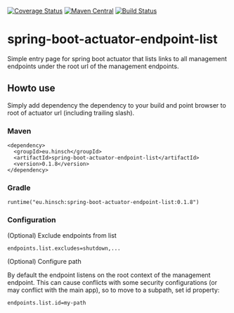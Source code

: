 [![Coverage Status](https://coveralls.io/repos/lukashinsch/spring-boot-actuator-endpoint-list/badge.svg?branch=master)](https://coveralls.io/r/lukashinsch/spring-boot-actuator-endpoint-list?branch=master)
[![Maven Central](https://maven-badges.herokuapp.com/maven-central/eu.hinsch/spring-boot-actuator-endpoint-list/badge.svg)](https://maven-badges.herokuapp.com/maven-central/eu.hinsch/spring-boot-actuator-endpoint-list/)
[![Build Status](https://travis-ci.org/lukashinsch/spring-boot-actuator-endpoint-list.svg?branch=master)](https://travis-ci.org/lukashinsch/spring-boot-actuator-endpoint-list)

# spring-boot-actuator-endpoint-list
Simple entry page for spring boot actuator that lists links to all management endpoints under the root url of the management endpoints.

## Howto use
Simply add dependency the dependency to your build and point browser to root of actuator url (including trailing slash).

### Maven
```
<dependency>
  <groupId>eu.hinsch</groupId>
  <artifactId>spring-boot-actuator-endpoint-list</artifactId>
  <version>0.1.8</version>
</dependency>
```

### Gradle
```
runtime("eu.hinsch:spring-boot-actuator-endpoint-list:0.1.8")
```
### Configuration

(Optional) Exclude endpoints from list

```
endpoints.list.excludes=shutdown,...
```

(Optional) Configure path

By default the endpoint listens on the root context of the management endpoint. 
This can cause conflicts with some security configurations (or may conflict with the main app), so to move to a subpath, set id property:

```
endpoints.list.id=my-path
```

